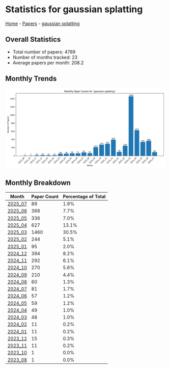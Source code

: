 # Statistics for gaussian splatting

[Home](https://arxcompass.github.io) - [Papers](https://arxcompass.github.io/papers) - [gaussian splatting](https://arxcompass.github.io/papers/gaussian_splatting)

## Overall Statistics

- Total number of papers: 4789
- Number of months tracked: 23
- Average papers per month: 208.2

## Monthly Trends

![Monthly Paper Counts](monthly_stats.png)

## Monthly Breakdown

| Month | Paper Count | Percentage of Total |
| --- | --- | --- |
| [2025_07](./2025_07/papers_1.md) | 89 | 1.9% |
| [2025_06](./2025_06/papers_1.md) | 368 | 7.7% |
| [2025_05](./2025_05/papers_1.md) | 336 | 7.0% |
| [2025_04](./2025_04/papers_1.md) | 627 | 13.1% |
| [2025_03](./2025_03/papers_1.md) | 1460 | 30.5% |
| [2025_02](./2025_02/papers_1.md) | 244 | 5.1% |
| [2025_01](./2025_01/papers_1.md) | 95 | 2.0% |
| [2024_12](./2024_12/papers_1.md) | 394 | 8.2% |
| [2024_11](./2024_11/papers_1.md) | 292 | 6.1% |
| [2024_10](./2024_10/papers_1.md) | 270 | 5.6% |
| [2024_09](./2024_09/papers_1.md) | 210 | 4.4% |
| [2024_08](./2024_08/papers_1.md) | 60 | 1.3% |
| [2024_07](./2024_07/papers_1.md) | 81 | 1.7% |
| [2024_06](./2024_06/papers_1.md) | 57 | 1.2% |
| [2024_05](./2024_05/papers_1.md) | 59 | 1.2% |
| [2024_04](./2024_04/papers_1.md) | 49 | 1.0% |
| [2024_03](./2024_03/papers_1.md) | 48 | 1.0% |
| [2024_02](./2024_02/papers_1.md) | 11 | 0.2% |
| [2024_01](./2024_01/papers_1.md) | 11 | 0.2% |
| [2023_12](./2023_12/papers_1.md) | 15 | 0.3% |
| [2023_11](./2023_11/papers_1.md) | 11 | 0.2% |
| [2023_10](./2023_10/papers_1.md) | 1 | 0.0% |
| [2023_08](./2023_08/papers_1.md) | 1 | 0.0% |

